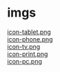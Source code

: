 # imgs 
<a href='https://gabrielryanft.github.io/learning/cursoemvideo/htmlecss/css/medque/imgs/icon-tablet.png' target='_blank' rel='next'>icon-tablet.png</a><br/>
<a href='https://gabrielryanft.github.io/learning/cursoemvideo/htmlecss/css/medque/imgs/icon-phone.png' target='_blank' rel='next'>icon-phone.png</a><br/>
<a href='https://gabrielryanft.github.io/learning/cursoemvideo/htmlecss/css/medque/imgs/icon-tv.png' target='_blank' rel='next'>icon-tv.png</a><br/>
<a href='https://gabrielryanft.github.io/learning/cursoemvideo/htmlecss/css/medque/imgs/icon-print.png' target='_blank' rel='next'>icon-print.png</a><br/>
<a href='https://gabrielryanft.github.io/learning/cursoemvideo/htmlecss/css/medque/imgs/icon-pc.png' target='_blank' rel='next'>icon-pc.png</a><br/>
